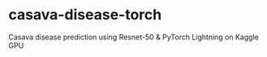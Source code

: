 # casava-disease-torch
Casava disease prediction using Resnet-50 &amp; PyTorch Lightning on Kaggle GPU
